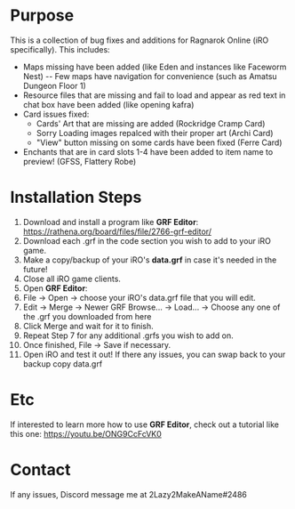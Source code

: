 # Purpose #
This is a collection of bug fixes and additions for Ragnarok Online (iRO specifically). This includes:
- Maps missing have been added (like Eden and instances like Faceworm Nest)
-- Few maps have navigation for convenience (such as Amatsu Dungeon Floor 1)
- Resource files that are missing and fail to load and appear as red text in chat box have been added (like opening kafra)
- Card issues fixed:
  - Cards' Art that are missing are added (Rockridge Cramp Card)
  - Sorry Loading images repalced with their proper art (Archi Card)
  - "View" button missing on some cards have been fixed (Ferre Card)
- Enchants that are in card slots 1-4 have been added to item name to preview! (GFSS, Flattery Robe)

# Installation Steps #
1. Download and install a program like **GRF Editor**: https://rathena.org/board/files/file/2766-grf-editor/
2. Download each .grf in the code section you wish to add to your iRO game.
3. Make a copy/backup of your iRO's **data.grf** in case it's needed in the future!
4. Close all iRO game clients.
5. Open **GRF Editor**:
6. File -> Open -> choose your iRO's data.grf file that you will edit.
7. Edit -> Merge -> Newer GRF Browse... -> Load... -> Choose any one of the .grf you downloaded from here
8. Click Merge and wait for it to finish.
9. Repeat Step 7 for any additional .grfs you wish to add on.
10. Once finished, File -> Save if necessary.
11. Open iRO and test it out! If there any issues, you can swap back to your backup copy data.grf

# Etc #
If interested to learn more how to use **GRF Editor**, check out a tutorial like this one: https://youtu.be/ONG9CcFcVK0

# Contact #
If any issues, Discord message me at 2Lazy2MakeAName#2486
